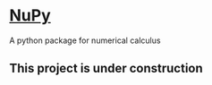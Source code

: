 # [NuPy](https://pypi.org/project/nupy/)
A python package for numerical calculus

## This project is under construction

